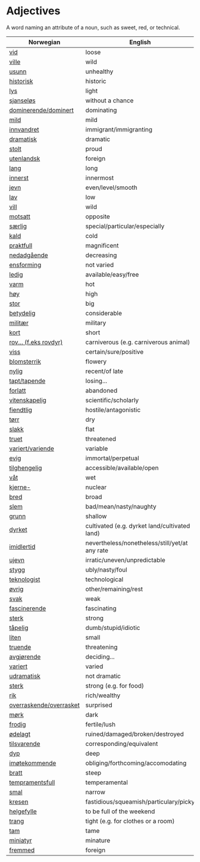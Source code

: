 # Adjectives

A word naming an attribute of a noun, such as sweet, red, or technical.

| Norwegian | English |
| --- | --- |
| [vid](https://www.ordnett.no/search?language=no&phrase=vid) | loose |
| [ville](https://www.ordnett.no/search?language=no&phrase=ville) | wild |
| [usunn](https://www.ordnett.no/search?language=no&phrase=usunn) | unhealthy |
| [historisk](https://www.ordnett.no/search?language=no&phrase=historisk) | historic |
| [lys](https://www.ordnett.no/search?language=no&phrase=lys) | light |
| [sjanseløs](https://www.ordnett.no/search?language=no&phrase=sjanseløs) | without a chance |
| [dominerende/dominert](https://www.ordnett.no/search?language=no&phrase=dominerende/dominert) | dominating |
| [mild](https://www.ordnett.no/search?language=no&phrase=mild) | mild |
| [innvandret](https://www.ordnett.no/search?language=no&phrase=innvandret) | immigrant/immigranting |
| [dramatisk](https://www.ordnett.no/search?language=no&phrase=dramatisk) | dramatic |
| [stolt](https://www.ordnett.no/search?language=no&phrase=stolt) | proud |
| [utenlandsk](https://www.ordnett.no/search?language=no&phrase=utenlandsk) | foreign |
| [lang](https://www.ordnett.no/search?language=no&phrase=lang) | long |
| [innerst](https://www.ordnett.no/search?language=no&phrase=innerst) | innermost |
| [jevn](https://www.ordnett.no/search?language=no&phrase=jevn) | even/level/smooth |
| [lav](https://www.ordnett.no/search?language=no&phrase=lav) | low |
| [vill](https://www.ordnett.no/search?language=no&phrase=vill) | wild |
| [motsatt](https://www.ordnett.no/search?language=no&phrase=motsatt) | opposite |
| [særlig](https://www.ordnett.no/search?language=no&phrase=særlig) | special/particular/especially |
| [kald](https://www.ordnett.no/search?language=no&phrase=kald) | cold |
| [praktfull](https://www.ordnett.no/search?language=no&phrase=praktfull) | magnificent |
| [nedadgående](https://www.ordnett.no/search?language=no&phrase=nedadgående) | decreasing |
| [ensforming](https://www.ordnett.no/search?language=no&phrase=ensforming) | not varied |
| [ledig](https://www.ordnett.no/search?language=no&phrase=ledig) | available/easy/free |
| [varm](https://www.ordnett.no/search?language=no&phrase=varm) | hot |
| [høy](https://www.ordnett.no/search?language=no&phrase=høy) | high |
| [stor](https://www.ordnett.no/search?language=no&phrase=stor) | big |
| [betydelig](https://www.ordnett.no/search?language=no&phrase=betydelig) | considerable |
| [militær](https://www.ordnett.no/search?language=no&phrase=militær) | military |
| [kort](https://www.ordnett.no/search?language=no&phrase=kort) | short |
| [rov... (f.eks rovdyr)](https://www.ordnett.no/search?language=no&phrase=rov...%20(f.eks%20rovdyr)) | carniverous (e.g. carniverous animal) |
| [viss](https://www.ordnett.no/search?language=no&phrase=viss) | certain/sure/positive |
| [blomsterrik](https://www.ordnett.no/search?language=no&phrase=blomsterrik) | flowery |
| [nylig](https://www.ordnett.no/search?language=no&phrase=nylig) | recent/of late |
| [tapt/tapende](https://www.ordnett.no/search?language=no&phrase=tapt/tapende) | losing... |
| [forlatt](https://www.ordnett.no/search?language=no&phrase=forlatt) | abandoned |
| [vitenskapelig](https://www.ordnett.no/search?language=no&phrase=vitenskapelig) | scientific/scholarly |
| [fiendtlig](https://www.ordnett.no/search?language=no&phrase=fiendtlig) | hostile/antagonistic |
| [tørr](https://www.ordnett.no/search?language=no&phrase=tørr) | dry |
| [slakk](https://www.ordnett.no/search?language=no&phrase=slakk) | flat |
| [truet](https://www.ordnett.no/search?language=no&phrase=truet) | threatened |
| [variert/variende](https://www.ordnett.no/search?language=no&phrase=variert/variende) | variable |
| [evig](https://www.ordnett.no/search?language=no&phrase=evig) | immortal/perpetual |
| [tilghengelig](https://www.ordnett.no/search?language=no&phrase=tilghengelig) | accessible/available/open |
| [våt](https://www.ordnett.no/search?language=no&phrase=våt) | wet |
| [kjerne-](https://www.ordnett.no/search?language=no&phrase=kjerne-) | nuclear |
| [bred](https://www.ordnett.no/search?language=no&phrase=bred) | broad |
| [slem](https://www.ordnett.no/search?language=no&phrase=slem) | bad/mean/nasty/naughty |
| [grunn](https://www.ordnett.no/search?language=no&phrase=grunn) | shallow |
| [dyrket](https://www.ordnett.no/search?language=no&phrase=dyrket) | cultivated (e.g. dyrket land/cultivated land) |
| [imidlertid](https://www.ordnett.no/search?language=no&phrase=imidlertid) | nevertheless/nonetheless/still/yet/at any rate |
| [ujevn](https://www.ordnett.no/search?language=no&phrase=ujevn) | irratic/uneven/unpredictable |
| [stygg](https://www.ordnett.no/search?language=no&phrase=stygg) | ubly/nasty/foul |
| [teknologist](https://www.ordnett.no/search?language=no&phrase=teknologist) | technological |
| [øvrig](https://www.ordnett.no/search?language=no&phrase=øvrig) | other/remaining/rest |
| [svak](https://www.ordnett.no/search?language=no&phrase=svak) | weak |
| [fascinerende](https://www.ordnett.no/search?language=no&phrase=fascinerende) | fascinating |
| [sterk](https://www.ordnett.no/search?language=no&phrase=sterk) | strong |
| [tåpelig](https://www.ordnett.no/search?language=no&phrase=tåpelig) | dumb/stupid/idiotic |
| [liten](https://www.ordnett.no/search?language=no&phrase=liten) | small |
| [truende](https://www.ordnett.no/search?language=no&phrase=truende) | threatening |
| [avgjørende](https://www.ordnett.no/search?language=no&phrase=avgjørende) | deciding... |
| [variert](https://www.ordnett.no/search?language=no&phrase=variert) | varied |
| [udramatisk](https://www.ordnett.no/search?language=no&phrase=udramatisk) | not dramatic |
| [sterk](https://www.ordnett.no/search?language=no&phrase=sterk) | strong (e.g. for food) |
| [rik](https://www.ordnett.no/search?language=no&phrase=rik) | rich/wealthy |
| [overraskende/overrasket](https://www.ordnett.no/search?language=no&phrase=overraskende/overrasket) | surprised |
| [mørk](https://www.ordnett.no/search?language=no&phrase=mørk) | dark |
| [frodig](https://www.ordnett.no/search?language=no&phrase=frodig) | fertile/lush |
| [ødelagt](https://www.ordnett.no/search?language=no&phrase=ødelagt) | ruined/damaged/broken/destroyed |
| [tilsvarende](https://www.ordnett.no/search?language=no&phrase=tilsvarende) | corresponding/equivalent |
| [dyp](https://www.ordnett.no/search?language=no&phrase=dyp) | deep |
| [imøtekommende](https://www.ordnett.no/search?language=no&phrase=imøtekommende) | obliging/forthcoming/accomodating |
| [bratt](https://www.ordnett.no/search?language=no&phrase=bratt) | steep |
| [tempramentsfull](https://www.ordnett.no/search?language=no&phrase=tempramentsfull) | temperamental |
| [smal](https://www.ordnett.no/search?language=no&phrase=smal) | narrow |
| [kresen](https://www.ordnett.no/search?language=no&phrase=kresen) | fastidious/squeamish/particulary/picky |
| [helgefylle](https://www.ordnett.no/search?language=no&phrase=helgefylle) | to be full of the weekend |
| [trang](https://www.ordnett.no/search?language=no&phrase=trang) | tight (e.g. for clothes or a room) |
| [tam](https://www.ordnett.no/search?language=no&phrase=tam) | tame |
| [miniatyr](https://www.ordnett.no/search?language=no&phrase=miniatyr) | minature |
| [fremmed](https://www.ordnett.no/search?language=no&phrase=fremmed) | foreign |


